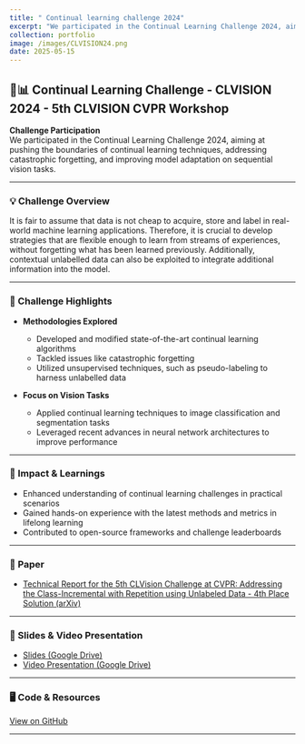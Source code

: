 ```yaml
---
title: " Continual learning challenge 2024"
excerpt: "We participated in the Continual Learning Challenge 2024, aiming at pushing the boundaries of continual learning techniques, addressing catastrophic forgetting, and improving model adaptation on sequential vision tasks. <br/><img src='/images/CLVISION24.png'>"
collection: portfolio
image: /images/CLVISION24.png
date: 2025-05-15
---
```


## 🧠📊 Continual Learning Challenge - CLVISION 2024 - 5th CLVISION CVPR Workshop

**Challenge Participation**  
We participated in the Continual Learning Challenge 2024, aiming at pushing the boundaries of continual learning techniques, addressing catastrophic forgetting, and improving model adaptation on sequential vision tasks.

---

### 💡 Challenge Overview
It is fair to assume that data is not cheap to acquire, store and label in real-world machine learning applications. Therefore, it is crucial to develop strategies that are flexible enough to learn from streams of experiences, without forgetting what has been learned previously. Additionally, contextual unlabelled data can also be exploited to integrate additional information into the model.

---

### 🎯 Challenge Highlights

- **Methodologies Explored**  
  - Developed and modified state-of-the-art continual learning algorithms  
  - Tackled issues like catastrophic forgetting  
  - Utilized unsupervised techniques, such as pseudo-labeling to harness unlabelled data

- **Focus on Vision Tasks**  
  - Applied continual learning techniques to image classification and segmentation tasks  
  - Leveraged recent advances in neural network architectures to improve performance  

---

### 🚀 Impact & Learnings

- Enhanced understanding of continual learning challenges in practical scenarios  
- Gained hands-on experience with the latest methods and metrics in lifelong learning  
- Contributed to open-source frameworks and challenge leaderboards  

---

### 📄 Paper

- [Technical Report for the 5th CLVision Challenge at CVPR: Addressing the Class-Incremental with Repetition using Unlabeled Data - 4th Place Solution (arXiv)](https://arxiv.org/abs/2503.15697) 

---

### 🎥 Slides & Video Presentation

- [Slides (Google Drive)](https://drive.google.com/file/d/1Mkacx4i0VreI_Zceod7Jrc4TJJ08VG87/view?usp=drive_link)  
- [Video Presentation (Google Drive)](https://drive.google.com/file/d/15bXLzPjYiOdZcdnyxudpPCxTrmuyIVdQ/view?usp=drive_link)  

---

### 🖥️ Code & Resources

[View on GitHub](https://github.com/panagiotamoraiti/continual-learning-challenge-2024)

---
